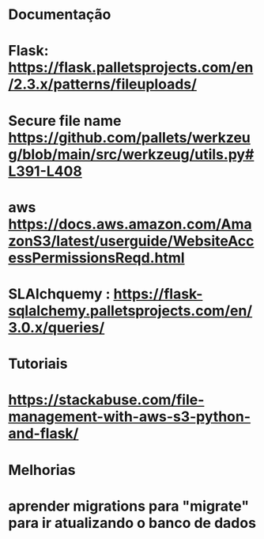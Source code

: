 # Documentação
# Flask:  https://flask.palletsprojects.com/en/2.3.x/patterns/fileuploads/
# Secure file name https://github.com/pallets/werkzeug/blob/main/src/werkzeug/utils.py#L391-L408
# aws https://docs.aws.amazon.com/AmazonS3/latest/userguide/WebsiteAccessPermissionsReqd.html
# SLAlchquemy : https://flask-sqlalchemy.palletsprojects.com/en/3.0.x/queries/


# Tutoriais
# https://stackabuse.com/file-management-with-aws-s3-python-and-flask/

# Melhorias
# aprender migrations para "migrate" para ir atualizando o banco de dados